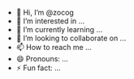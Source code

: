 - 👋 Hi, I’m @zocog
- 👀 I’m interested in ...
- 🌱 I’m currently learning ...
- 💞️ I’m looking to collaborate on ...
- 📫 How to reach me ...
- 😄 Pronouns: ...
- ⚡ Fun fact: ...

<!---
zocog/zocog is a ✨ special ✨ repository because its `README.md` (this file) appears on your GitHub profile.
You can click the Preview link to take a look at your changes.
--->
